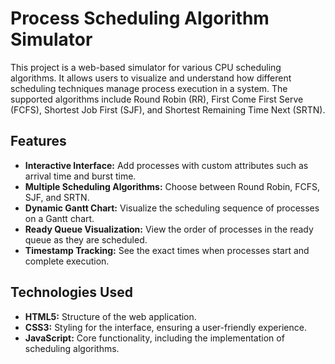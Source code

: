 # Process Scheduling Algorithm Simulator

This project is a web-based simulator for various CPU scheduling algorithms. It allows users to visualize and understand how different scheduling techniques manage process execution in a system. The supported algorithms include Round Robin (RR), First Come First Serve (FCFS), Shortest Job First (SJF), and Shortest Remaining Time Next (SRTN).

## Features

- **Interactive Interface:** Add processes with custom attributes such as arrival time and burst time.
- **Multiple Scheduling Algorithms:** Choose between Round Robin, FCFS, SJF, and SRTN.
- **Dynamic Gantt Chart:** Visualize the scheduling sequence of processes on a Gantt chart.
- **Ready Queue Visualization:** View the order of processes in the ready queue as they are scheduled.
- **Timestamp Tracking:** See the exact times when processes start and complete execution.

## Technologies Used

- **HTML5:** Structure of the web application.
- **CSS3:** Styling for the interface, ensuring a user-friendly experience.
- **JavaScript:** Core functionality, including the implementation of scheduling algorithms.
